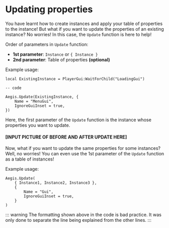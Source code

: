 # Updating properties

You have learnt how to create instances and apply your table of properties to the instance! But what if you want to update the properties of an existing instance? No worries! In this case, the `Update` function is here to help!

Order of parameters in `Update` function:

- **1st parameter**: `Instance` or `{ Instance }`
- **2nd parameter**: Table of properties **(optional)**

Example usage:

```lua{5-8}
local ExistingInstance = PlayerGui:WaitForChild("LoadingGui")

-- code

Aegis.Update(ExistingInstance, {
	Name = "MenuGui",
	IgnoreGuiInset = true,
})
```

Here, the first parameter of the `Update` function is the instance whose properties you want to update.

#### [INPUT PICTURE OF BEFORE AND AFTER UPDATE HERE]

Now, what if you want to update the same properties for some instances? Well, no worries! You can even use the 1st parameter of the `Update` function as a table of instances!

Example usage:

```lua{2}
Aegis.Update(
	{ Instance1, Instance2, Instance3 },
	{
		Name = "Gui",
		IgnoreGuiInset = true,
	}
)
```

::: warning
The formatting shown above in the code is bad practice. It was only done to separate the line being explained from the other lines.
:::
